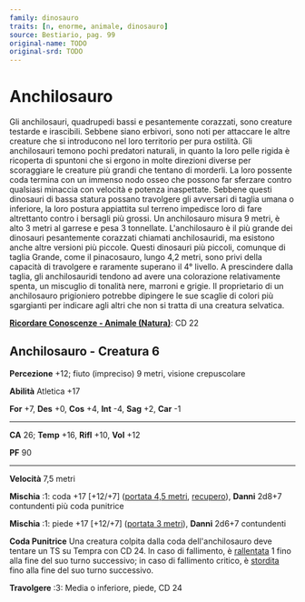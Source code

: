 ```yaml
---
family: dinosauro
traits: [n, enorme, animale, dinosauro]
source: Bestiario, pag. 99
original-name: TODO
original-srd: TODO
---
```


# Anchilosauro

Gli anchilosauri, quadrupedi bassi e pesantemente corazzati, sono creature
testarde e irascibili. Sebbene siano erbivori, sono noti per attaccare le altre
creature che si introducono nel loro territorio per pura ostilità. Gli
anchilosauri temono pochi predatori naturali, in quanto la loro pelle rigida è
ricoperta di spuntoni che si ergono in molte direzioni diverse per scoraggiare
le creature più grandi che tentano di morderli. La loro possente coda termina
con un immenso nodo osseo che possono far sferzare contro qualsiasi minaccia con
velocità e potenza inaspettate. Sebbene questi dinosauri di bassa statura
possano travolgere gli avversari di taglia umana o inferiore, la loro postura
appiattita sul terreno impedisce loro di fare altrettanto contro i bersagli più
grossi. Un anchilosauro misura 9 metri, è alto 3 metri al garrese e pesa 3
tonnellate. L'anchilosauro è il più grande dei dinosauri pesantemente corazzati
chiamati anchilosauridi, ma esistono anche altre versioni più piccole. Questi
dinosauri più piccoli, comunque di taglia Grande, come il pinacosauro, lungo 4,2
metri, sono privi della capacità di travolgere e raramente superano il 4°
livello. A prescindere dalla taglia, gli anchilosauridi tendono ad avere una
colorazione relativamente spenta, un miscuglio di tonalità nere, marroni e
grigie. Il proprietario di un anchilosauro prigioniero potrebbe dipingere le sue
scaglie di colori più sgargianti per indicare agli altri che non si tratta di
una creatura selvatica.

**[Ricordare Conoscenze - Animale (Natura)](/azioni/ricordare-conoscenze)**: CD
22

## Anchilosauro - Creatura 6

**Percezione** +12; fiuto (impreciso) 9 metri, visione crepuscolare

**Abilità** Atletica +17

**For** +7, **Des** +0, **Cos** +4, **Int** -4, **Sag** +2, **Car** -1

---

**CA** 26; **Temp** +16, **Rifl** +10, **Vol** +12

**PF** 90

---

**Velocità** 7,5 metri

**Mischia** :1: coda +17 \[+12/+7] ([portata 4,5 metri](/tratti/portata),
[recupero](/tratti/recupero)), **Danni** 2d8+7 contundenti più coda punitrice

**Mischia** :1: piede +17 \[+12/+7] ([portata 3 metri](/tratti/portata)),
**Danni** 2d6+7 contundenti

**Coda Punitrice** Una creatura colpita dalla coda dell'anchilosauro deve
tentare un TS su Tempra con CD 24. ln caso di fallimento, è
[rallentata](/condizioni/rallentato) 1 fino alla fine del suo turno successivo;
in caso di fallimento critico, è [stordita](/condizioni/stordito) fino alla fine
del suo turno successivo.

**Travolgere** :3: Media o inferiore, piede, CD 24
